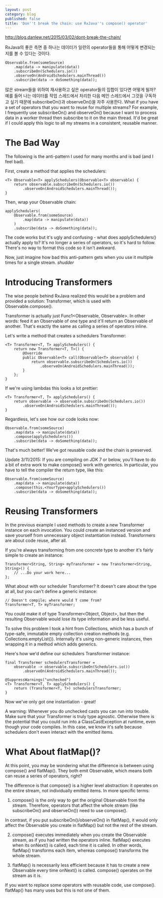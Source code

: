 ```yaml
---
layout: post
category: blog
published: false
title: 'Don''t break the chain: use RxJava''s compose() operator'
---
```

http://blog.danlew.net/2015/03/02/dont-break-the-chain/

RxJava의 좋은 측면 중 하나는 데이터가 일련의 operator들을 통해 어떻게 변경되는지를 볼 수 있다는 것이다.

	Observable.from(someSource)  
	    .map(data -> manipulate(data))
	    .subscribeOn(Schedulers.io())
	    .observeOn(AndroidSchedulers.mainThread())
	    .subscribe(data -> doSomething(data));

많은 stream들을 위하여 재사용하고 싶은 operator들의 집합이 있다면 어떻게 될까? 예를 들어 나는 데이터를 작업 스레드에서 처리한 다음 메인 스레드에서 그것을 구독하고 싶기 때문에 subscribeOn()과 observeOn()을 자주 사용한다. 
What if you have a set of operators that you want to reuse for multiple streams? For example, I frequently use subscribeOn() and observeOn() because I want to process data in a worker thread then subscribe to it on the main thread. It'd be great if I could apply this logic to all my streams in a consistent, reusable manner.

# The Bad Way

The following is the anti-pattern I used for many months and is bad (and I feel bad).

First, create a method that applies the schedulers:

	<T> Observable<T> applySchedulers(Observable<T> observable) {  
	    return observable.subscribeOn(Schedulers.io())
	        .observeOn(AndroidSchedulers.mainThread());
	}

Then, wrap your Observable chain:

	applySchedulers(  
	    Observable.from(someSource)
	        .map(data -> manipulate(data))
	    )
	    .subscribe(data -> doSomething(data));

The code works but it's ugly and confusing - what does applySchedulers() actually apply to? It's no longer a series of operators, so it's hard to follow. There's no way to format this code so it isn't awkward.

Now, just imagine how bad this anti-pattern gets when you use it multiple times for a single stream. *shudder*

# Introducing Transformers

The wise people behind RxJava realized this would be a problem and provided a solution: Transformer, which is used with Observable.compose().

Transformer is actually just Func1<Observable<T>, Observable<R>>. In other words: feed it an Observable of one type and it'll return an Observable of another. That's exactly the same as calling a series of operators inline.

Let's write a method that creates a schedulers Transformer:

	<T> Transformer<T, T> applySchedulers() {  
	    return new Transformer<T, T>() {
	        @Override
	        public Observable<T> call(Observable<T> observable) {
	            return observable.subscribeOn(Schedulers.io())
	                .observeOn(AndroidSchedulers.mainThread());
	        }
	    };
	}

If we're using lambdas this looks a lot prettier:

	<T> Transformer<T, T> applySchedulers() {  
	    return observable -> observable.subscribeOn(Schedulers.io())
	        .observeOn(AndroidSchedulers.mainThread());
	}

Regardless, let's see how our code looks now:

	Observable.from(someSource)  
	    .map(data -> manipulate(data))
	    .compose(applySchedulers())
	    .subscribe(data -> doSomething(data));

That's much better! We've got reusable code and the chain is preserved.

Update 3/11/2015: If you are compiling on JDK 7 or below, you'll have to do a bit of extra work to make compose() work with generics. In particular, you have to tell the compiler the return type, like this:

	Observable.from(someSource)  
	    .map(data -> manipulate(data))
	    .compose(this.<YourType>applySchedulers())
	    .subscribe(data -> doSomething(data));

# Reusing Transformers

In the previous example I used methods to create a new Transformer instance on each invocation. You could create an instanced version and save yourself from unnecessary object instantiation instead. Transformers are about code reuse, after all.

If you're always transforming from one concrete type to another it's fairly simple to create an instance:

	Transformer<String, String> myTransformer = new Transformer<String, String>() {  
	    // ...Do your work here...
	};

What about with our scheduler Transformer? It doesn't care about the type at all, but you can't define a generic instance:

	// Doesn't compile; where would T come from?
	Transformer<T, T> myTransformer;  

You could make it of type Transformer<Object, Object>, but then the resulting Observable would lose its type information and be less useful.

To solve this problem I took a hint from Collections, which has a bunch of type-safe, immutable empty collection creation methods (e.g. Collections.emptyList()). Internally it's using non-generic instances, then wrapping it in a method which adds generics.

Here's how we'd define our schedulers Transformer instance:

	final Transformer schedulersTransformer =  
	    observable -> observable.subscribeOn(Schedulers.io())
	        .observeOn(AndroidSchedulers.mainThread());

	@SuppressWarnings("unchecked")
	<T> Transformer<T, T> applySchedulers() {  
	    return (Transformer<T, T>) schedulersTransformer;
	}

Now we've only got one instantiation - great!

A warning: Whenever you do unchecked casts you can run into trouble. Make sure that your Transformer is truly type agnostic. Otherwise there is the potential that you could run into a ClassCastException at runtime, even though your code compiles. In this case, we know it's safe because schedulers don't even interact with the emitted items.

# What About flatMap()?

At this point, you may be wondering what the difference is between using compose() and flatMap(). They both emit Observable<R>, which means both can reuse a series of operators, right?

The difference is that compose() is a higher level abstraction: it operates on the entire stream, not individually emitted items. In more specific terms:

1. compose() is the only way to get the original Observable<T> from the stream. Therefore, operators that affect the whole stream (like subscribeOn() and observeOn()) need to use compose().

In contrast, if you put subscribeOn()/observeOn() in flatMap(), it would only affect the Observable you create in flatMap() but not the rest of the stream.

2. compose() executes immediately when you create the Observable stream, as if you had written the operators inline. flatMap() executes when its onNext() is called, each time it is called. In other words, flatMap() transforms each item, whereas compose() transforms the whole stream.

3. flatMap() is necessarily less efficient because it has to create a new Observable every time onNext() is called. compose() operates on the stream as it is.

If you want to replace some operators with reusable code, use compose(). flatMap() has many uses but this is not one of them.